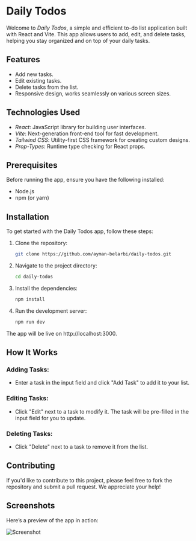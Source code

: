# Daily Todos

Welcome to *Daily Todos*, a simple and efficient to-do list application built with React and Vite. This app allows users to add, edit, and delete tasks, helping you stay organized and on top of your daily tasks.

## Features

- Add new tasks.
- Edit existing tasks.
- Delete tasks from the list.
- Responsive design, works seamlessly on various screen sizes.

## Technologies Used

- *React*: JavaScript library for building user interfaces.
- *Vite*: Next-generation front-end tool for fast development.
- *Tailwind CSS*: Utility-first CSS framework for creating custom designs.
- *Prop-Types*: Runtime type checking for React props.

## Prerequisites

Before running the app, ensure you have the following installed:

- Node.js
- npm (or yarn)

## Installation

To get started with the Daily Todos app, follow these steps:

1. Clone the repository:
   ```bash
   git clone https://github.com/ayman-belarbi/daily-todos.git
   ```

2. Navigate to the project directory:
   ```bash
   cd daily-todos
   ```

3. Install the dependencies:
   ```bash
   npm install
   ```

4. Run the development server:
   ```bash
   npm run dev
   ```

The app will be live on http://localhost:3000.

## How It Works

### Adding Tasks:
- Enter a task in the input field and click "Add Task" to add it to your list.

### Editing Tasks:
- Click "Edit" next to a task to modify it. The task will be pre-filled in the input field for you to update.

### Deleting Tasks:
- Click "Delete" next to a task to remove it from the list.

## Contributing

If you'd like to contribute to this project, please feel free to fork the repository and submit a pull request. We appreciate your help!

## Screenshots

Here’s a preview of the app in action:

![Screenshot](screenshot.png)
